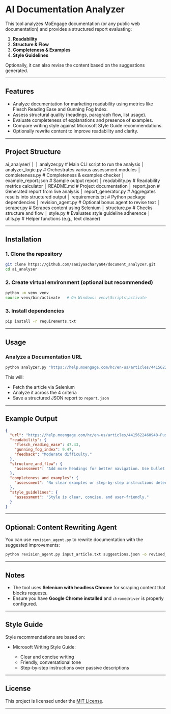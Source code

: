 # AI Documentation Analyzer

This tool analyzes MoEngage documentation (or any public web documentation) and provides a structured report evaluating:

1. **Readability**
2. **Structure & Flow**
3. **Completeness & Examples**
4. **Style Guidelines**

Optionally, it can also revise the content based on the suggestions generated.

---

## Features

* Analyze documentation for marketing readability using metrics like Flesch Reading Ease and Gunning Fog Index.
* Assess structural quality (headings, paragraph flow, list usage).
* Evaluate completeness of explanations and presence of examples.
* Compare writing style against Microsoft Style Guide recommendations.
* Optionally rewrite content to improve readability and clarity.

---

## Project Structure

ai_analyser/
│
│   analyzer.py               # Main CLI script to run the analysis
│   analyzer_logic.py         # Orchestrates various assessment modules
│   completeness.py           # Completeness & examples checker
│   example_report.json       # Sample output report
│   readability.py            # Readability metrics calculator
│   README.md                 # Project documentation
│   report.json               # Generated report from live analysis
│   report_generator.py       # Aggregates results into structured output
│   requirements.txt          # Python package dependencies
│   revision_agent.py         # Optional bonus agent to revise text
│   scraper.py                # Scrapes content using Selenium
│   structure.py              # Checks structure and flow
│   style.py                  # Evaluates style guideline adherence
│   utils.py                  # Helper functions (e.g., text cleaner)

---

## Installation

### 1. Clone the repository

```bash
git clone https://github.com/saniyaacharya04/document_analyzer.git
cd ai_analyser
```

### 2. Create virtual environment (optional but recommended)

```bash
python -m venv venv
source venv/bin/activate   # On Windows: venv\Scripts\activate
```

### 3. Install dependencies

```bash
pip install -r requirements.txt
```

---

## Usage

### Analyze a Documentation URL

```bash
python analyzer.py "https://help.moengage.com/hc/en-us/articles/4415622460948-Push-Templates" -o report.json
```

This will:

* Fetch the article via Selenium
* Analyze it across the 4 criteria
* Save a structured JSON report to `report.json`

---

## Example Output

```json
{
  "url": "https://help.moengage.com/hc/en-us/articles/4415622460948-Push-Templates",
  "readability": {
    "flesch_reading_ease": 47.43,
    "gunning_fog_index": 9.47,
    "feedback": "Moderate difficulty."
  },
  "structure_and_flow": {
    "assessment": "Add more headings for better navigation. Use bullet or numbered lists to improve readability."
  },
  "completeness_and_examples": {
    "assessment": "No clear examples or step-by-step instructions detected. Consider adding some."
  },
  "style_guidelines": {
    "assessment": "Style is clear, concise, and user-friendly."
  }
}
```

---

## Optional: Content Rewriting Agent

You can use `revision_agent.py` to rewrite documentation with the suggested improvements:

```bash
python revision_agent.py input_article.txt suggestions.json -o revised_output.md
```

---

## Notes

* The tool uses **Selenium with headless Chrome** for scraping content that blocks requests.
* Ensure you have **Google Chrome installed** and `chromedriver` is properly configured.

---

## Style Guide

Style recommendations are based on:

* Microsoft Writing Style Guide:

  * Clear and concise writing
  * Friendly, conversational tone
  * Step-by-step instructions over passive descriptions

---

## License

This project is licensed under the [MIT License](LICENSE).

---
